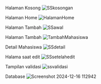Halaman Kosong
![SSkosongan](https://github.com/user-attachments/assets/6dd26705-c7eb-443c-8b45-6a0afacaf0fe)

Halaman Home
![HalamanHome](https://github.com/user-attachments/assets/4fe5391a-d64b-4a8f-9674-d1946a395a6f)

Halaman Tambah 
![SSawal](https://github.com/user-attachments/assets/fc014033-462c-4c1e-af66-3d74632a2a37)

Halaman Tambah
![TambahMahasiswa](https://github.com/user-attachments/assets/81d71dfe-5477-4c84-800d-f382cc1f9cf7)

Detail Mahasiswa
![SSdetail](https://github.com/user-attachments/assets/d3933d47-f647-434f-88c8-7ffda7bb2367)

Halama saat edit
![SSsetelahedit](https://github.com/user-attachments/assets/99929efc-bd10-4281-b85a-20b445017f73)

Tampilan validasi
![ssvalidasi](https://github.com/user-attachments/assets/cbef5478-ae60-4759-8d93-6758e592b88a)

Database
![Screenshot 2024-12-16 112942](https://github.com/user-attachments/assets/9a09e98e-8289-491a-abcb-c874fabae099)
